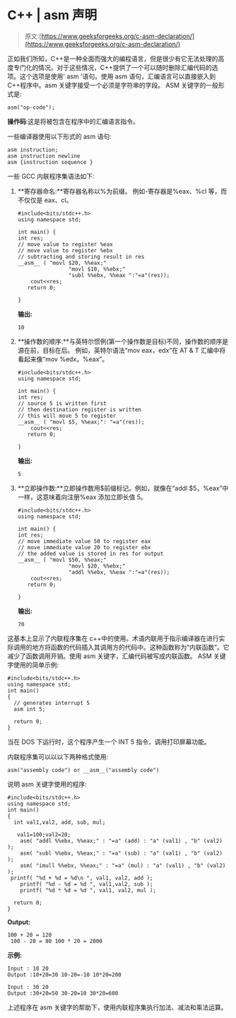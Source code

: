 # C++ | asm 声明

> 原文:[https://www.geeksforgeeks.org/c-asm-declaration/](https://www.geeksforgeeks.org/c-asm-declaration/)

正如我们所知，C++是一种全面而强大的编程语言，但是很少有它无法处理的高度专门化的情况。对于这些情况，C++提供了一个可以随时删除汇编代码的选项。这个选项是使用' asm '语句。使用 asm 语句，汇编语言可以直接嵌入到 C++程序中。asm 关键字接受一个必须是字符串的字段。
ASM 关键字的一般形式是:

```
asm("op-code");
```

**操作码**:这是将被包含在程序中的汇编语言指令。

一些编译器使用以下形式的 asm 语句:

```
asm instruction;
asm instruction newline
asm {instruction sequence }

```

一些 GCC 内联程序集语法如下:

1.  **寄存器命名:**寄存器名称以%为前缀。
    例如-寄存器是%eax、%cl 等，而不仅仅是 eax、cl。

    ```
    #include<bits/stdc++.h>
    using namespace std;

    int main() {
    int res;
    // move value to register %eax
    // move value to register %ebx
    // subtracting and storing result in res
    __asm__ ( "movl $20, %%eax;"
                    "movl $10, %%ebx;"
                    "subl %%ebx, %%eax ":"=a"(res));
        cout<<res;
       return 0;

    }
    ```

    **输出:**

    ```
    10

    ```

2.  **操作数的顺序:**与英特尔惯例(第一个操作数是目标)不同，操作数的顺序是源在前，目标在后。
    例如，英特尔语法“mov eax，edx”在 AT & T 汇编中将看起来像“mov %edx，%eax”。

    ```
    #include<bits/stdc++.h>
    using namespace std;

    int main() {
    int res;
    // source 5 is written first
    // then destination register is written
    // this will move 5 to register
    __asm__ ( "movl $5, %%eax;": "=a"(res));
        cout<<res;
       return 0;

    }
    ```

    **输出:**

    ```
    5

    ```

3.  **立即操作数:**立即操作数用$前缀标记。例如，就像在“addl $5，%eax”中一样，这意味着向注册%eax 添加立即长值 5。

    ```
    #include<bits/stdc++.h>
    using namespace std;

    int main() {
    int res;
    // move immediate value 50 to register eax
    // move immediate value 20 to register ebx
    // the added value is stored in res for output
    __asm__ ( "movl $50, %%eax;"
                    "movl $20, %%ebx;"
                    "addl %%ebx, %%eax ":"=a"(res));
        cout<<res;
       return 0;

    }
    ```

    **输出:**

    ```
    70

    ```

这基本上显示了内联程序集在 c++中的使用。术语内联用于指示编译器在进行实际调用的地方将函数的代码插入其调用方的代码中。这种函数称为“内联函数”。它减少了函数调用开销。使用 asm 关键字，汇编代码被写成内联函数。
ASM 关键字使用的简单示例:

```
#include<bits/stdc++.h>
using namespace std;
int main()
{
  // generates interrupt 5
  asm int 5;  

  return 0;
} 
```

当在 DOS 下运行时，这个程序产生一个 INT 5 指令，调用打印屏幕功能。

内联程序集可以以以下两种格式使用:

```
asm("assembly code") or __asm__("assembly code")
```

说明 asm 关键字使用的程序:

```
#include<bits/stdc++.h>
using namespace std;
int main()
{
  int val1,val2, add, sub, mul;

   val1=100;val2=20;
    asm( "addl %%ebx, %%eax;" : "=a" (add) : "a" (val1) , "b" (val2) );
    asm( "subl %%ebx, %%eax;" : "=a" (sub) : "a" (val1) , "b" (val2) );
    asm( "imull %%ebx, %%eax;" : "=a" (mul) : "a" (val1) , "b" (val2) );
 printf( "%d + %d = %d\n ", val1, val2, add );
    printf( "%d - %d = %d ", val1,val2, sub );
    printf( "%d * %d = %d ", val1, val2, mul );

  return 0;
} 
```

**Output:**

```
100 + 20 = 120
 100 - 20 = 80 100 * 20 = 2000

```

**示例:**

```
Input : 10 20 
Output :10+20=30 10-20=-10 10*20=200 

Input : 30 20
Output :30+20=50 30-20=10 30*20=600

```

上述程序在 asm 关键字的帮助下，使用内联程序集执行加法、减法和乘法运算。